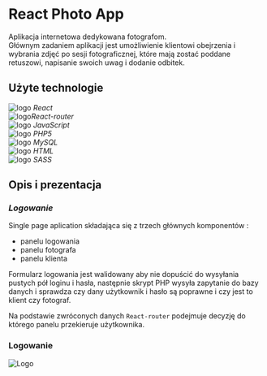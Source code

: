 # React Photo App

Aplikacja internetowa dedykowana fotografom. <br>
Głównym zadaniem aplikacji jest umożliwienie klientowi obejrzenia i wybrania zdjęć po sesji fotograficznej, które mają zostać poddane retuszowi, napisanie swoich uwag i dodanie odbitek.

## Użyte technologie

<img src="http://maciejf.pl/img/reactApp/react48.png" alt="logo"> _React_ <br>
<img src="http://maciejf.pl/img/reactApp/react-router128.png" alt="logo">_React-router_ <br>
<img src="http://maciejf.pl/img/reactApp/js128.png" alt="logo"> _JavaScript_ <br>
<img src="http://maciejf.pl/img/reactApp/php128.png" alt="logo"> _PHP5_ <br>
<img src="http://maciejf.pl/img/reactApp/mysql128.png" alt="logo"> _MySQL_ <br>
<img src="http://maciejf.pl/img/reactApp/html128.png" alt="logo"> _HTML_ <br>
<img src="http://maciejf.pl/img/reactApp/sass128.png" alt="logo"> _SASS_ <br>


## Opis i prezentacja

### **_Logowanie_**

Single page aplication składająca się z trzech głównych komponentów :

- panelu logowania
- panelu fotografa
- panelu klienta

Formularz logowania jest walidowany aby nie dopuścić do wysyłania pustych pół loginu i hasła, następnie skrypt PHP wysyła zapytanie do bazy danych i sprawdza czy dany użytkownik i hasło są poprawne i czy jest to klient czy fotograf.

Na podstawie zwróconych danych `React-router` podejmuje decyzję do którego panelu przekieruje użytkownika.

### Logowanie

<img alt="Logo" src="http://maciejf.pl/reactApp/login_1.gif" style="max-width:100%;">
